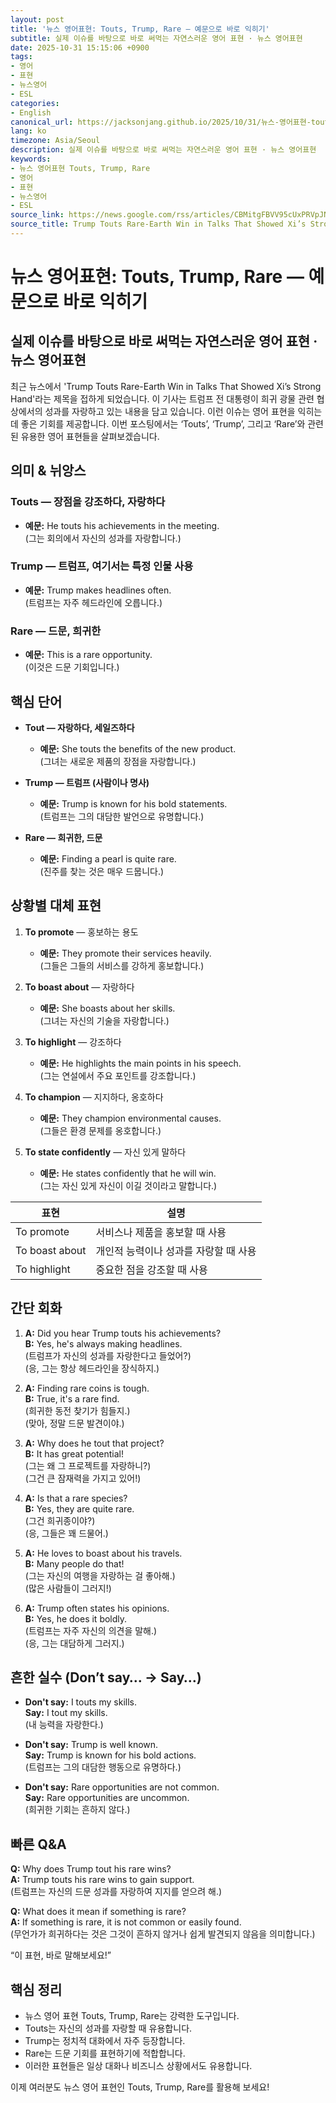 ```yaml
---
layout: post
title: '뉴스 영어표현: Touts, Trump, Rare — 예문으로 바로 익히기'
subtitle: 실제 이슈를 바탕으로 바로 써먹는 자연스러운 영어 표현 · 뉴스 영어표현
date: 2025-10-31 15:15:06 +0900
tags:
- 영어
- 표현
- 뉴스영어
- ESL
categories:
- English
canonical_url: https://jacksonjang.github.io/2025/10/31/뉴스-영어표현-touts-trump-rare-예문으로-바로-익히기/
lang: ko
timezone: Asia/Seoul
description: 실제 이슈를 바탕으로 바로 써먹는 자연스러운 영어 표현 · 뉴스 영어표현
keywords:
- 뉴스 영어표현 Touts, Trump, Rare
- 영어
- 표현
- 뉴스영어
- ESL
source_link: https://news.google.com/rss/articles/CBMitgFBVV95cUxPRVpJNi1zMjAtOUxJSkRvVTIxNkdCOTVYWU81VkRwd0hYbHpsUVBsZFkxOVE0NjB6eFFXNWtsalVRRERaWEpLaFdGVm5yNVdpcGQzU0xtRXdITUdTNFdZanFTMVZ1YkgwM2RQeUVEOGFOYUtXUnotRlJPei13X0UwVUtNb0FsRERpck16YndLRVJFc0hvT0hURmF0bW9mWXU3cUZpdERyci1QUF9QNk5DSThZcUpNUQ?oc=5
source_title: Trump Touts Rare-Earth Win in Talks That Showed Xi’s Strong Hand
---
```


# 뉴스 영어표현: Touts, Trump, Rare — 예문으로 바로 익히기
## 실제 이슈를 바탕으로 바로 써먹는 자연스러운 영어 표현 · 뉴스 영어표현

최근 뉴스에서 'Trump Touts Rare-Earth Win in Talks That Showed Xi’s Strong Hand'라는 제목을 접하게 되었습니다. 이 기사는 트럼프 전 대통령이 희귀 광물 관련 협상에서의 성과를 자랑하고 있는 내용을 담고 있습니다. 이런 이슈는 영어 표현을 익히는 데 좋은 기회를 제공합니다. 이번 포스팅에서는 ‘Touts’, ‘Trump’, 그리고 ‘Rare’와 관련된 유용한 영어 표현들을 살펴보겠습니다.

## 의미 & 뉘앙스

### Touts — 장점을 강조하다, 자랑하다
- **예문:** He touts his achievements in the meeting.  
  (그는 회의에서 자신의 성과를 자랑합니다.)

### Trump — 트럼프, 여기서는 특정 인물 사용
- **예문:** Trump makes headlines often.  
  (트럼프는 자주 헤드라인에 오릅니다.)

### Rare — 드문, 희귀한
- **예문:** This is a rare opportunity.  
  (이것은 드문 기회입니다.)

## 핵심 단어

- **Tout — 자랑하다, 세일즈하다**  
  - **예문:** She touts the benefits of the new product.  
    (그녀는 새로운 제품의 장점을 자랑합니다.)

- **Trump — 트럼프 (사람이나 명사)**  
  - **예문:** Trump is known for his bold statements.  
    (트럼프는 그의 대담한 발언으로 유명합니다.)

- **Rare — 희귀한, 드문**  
  - **예문:** Finding a pearl is quite rare.  
    (진주를 찾는 것은 매우 드뭅니다.)

## 상황별 대체 표현

1. **To promote** — 홍보하는 용도  
   - **예문:** They promote their services heavily.  
     (그들은 그들의 서비스를 강하게 홍보합니다.)

2. **To boast about** — 자랑하다  
   - **예문:** She boasts about her skills.  
     (그녀는 자신의 기술을 자랑합니다.)

3. **To highlight** — 강조하다  
   - **예문:** He highlights the main points in his speech.  
     (그는 연설에서 주요 포인트를 강조합니다.)

4. **To champion** — 지지하다, 옹호하다  
   - **예문:** They champion environmental causes.  
     (그들은 환경 문제를 옹호합니다.)

5. **To state confidently** — 자신 있게 말하다  
   - **예문:** He states confidently that he will win.  
     (그는 자신 있게 자신이 이길 것이라고 말합니다.)

| 표현 | 설명 |
|------|------|
| To promote | 서비스나 제품을 홍보할 때 사용 |
| To boast about | 개인적 능력이나 성과를 자랑할 때 사용 |
| To highlight | 중요한 점을 강조할 때 사용 |

## 간단 회화

1. **A:** Did you hear Trump touts his achievements?  
   **B:** Yes, he's always making headlines.  
   (트럼프가 자신의 성과를 자랑한다고 들었어?)  
   (응, 그는 항상 헤드라인을 장식하지.)

2. **A:** Finding rare coins is tough.  
   **B:** True, it's a rare find.  
   (희귀한 동전 찾기가 힘들지.)  
   (맞아, 정말 드문 발견이야.)

3. **A:** Why does he tout that project?  
   **B:** It has great potential!  
   (그는 왜 그 프로젝트를 자랑하니?)  
   (그건 큰 잠재력을 가지고 있어!)

4. **A:** Is that a rare species?  
   **B:** Yes, they are quite rare.  
   (그건 희귀종이야?)  
   (응, 그들은 꽤 드물어.)

5. **A:** He loves to boast about his travels.  
   **B:** Many people do that!  
   (그는 자신의 여행을 자랑하는 걸 좋아해.)  
   (많은 사람들이 그러지!)

6. **A:** Trump often states his opinions.  
   **B:** Yes, he does it boldly.  
   (트럼프는 자주 자신의 의견을 말해.)  
   (응, 그는 대담하게 그러지.)

## 흔한 실수 (Don’t say… → Say…)

- **Don't say:** I touts my skills.  
  **Say:** I tout my skills.  
  (내 능력을 자랑한다.)  

- **Don't say:** Trump is well known.  
  **Say:** Trump is known for his bold actions.  
  (트럼프는 그의 대담한 행동으로 유명하다.)  

- **Don't say:** Rare opportunities are not common.  
  **Say:** Rare opportunities are uncommon.  
  (희귀한 기회는 흔하지 않다.)  

## 빠른 Q&A

**Q:** Why does Trump tout his rare wins?  
**A:** Trump touts his rare wins to gain support.  
(트럼프는 자신의 드문 성과를 자랑하여 지지를 얻으려 해.)  

**Q:** What does it mean if something is rare?  
**A:** If something is rare, it is not common or easily found.  
(무언가가 희귀하다는 것은 그것이 흔하지 않거나 쉽게 발견되지 않음을 의미합니다.)  

“이 표현, 바로 말해보세요!”

## 핵심 정리
- 뉴스 영어 표현 Touts, Trump, Rare는 강력한 도구입니다.
- Touts는 자신의 성과를 자랑할 때 유용합니다.
- Trump는 정치적 대화에서 자주 등장합니다.
- Rare는 드문 기회를 표현하기에 적합합니다.
- 이러한 표현들은 일상 대화나 비즈니스 상황에서도 유용합니다.

이제 여러분도 뉴스 영어 표현인 Touts, Trump, Rare를 활용해 보세요!
